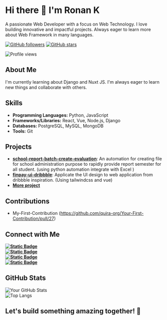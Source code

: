 # Hi there 👋 I'm Ronan K

A passionate Web Developer with a focus on Web Technology. I love building
innovative and impactful projects. Always eager to learn more about Web
Framework in many languages.

[![GitHub followers](https://img.shields.io/github/followers/ronank7z?style=social)](https://github.com/ronank7z?tab=followers)
[![GitHub stars](https://img.shields.io/github/stars/ronank7z?style=social)](https://github.com/ronank7z?tab=stars)

![Profile views](https://komarev.com/ghpvc/?username=ronank7z&style=flat-square&color=blue)

## About Me

I'm currently learning about Django and Nuxt JS. I'm always eager to learn new
things and collaborate with others.

## Skills

- **Programming Languages:** Python, JavaScript
- **Frameworks/Libraries:** React, Vue, Node.js, Django
- **Databases:** PostgreSQL, MySQL, MongoDB
- **Tools:** Git

## Projects

- **[school-report-batch-create-evaluation](https://github.com/ronank7z/school-report-batch-create-evaluation)**:
  An automation for creating file for school administration purpose to rapidly
  provide report semester for all student. (using python automation integrate
  with Excel )
- **[finpay-ui-dribbble](https://github.com/ronank7z/finpay-ui-dribbble)**:
  Applicate the UI design to web application from dribbble inspiration. (Using
  tailwindcss and vue)
- **[More project](https://github.com/ronank7z?tab=repositories)**

## Contributions

- My-First-Contribution
  (https://github.com/quira-org/Your-First-Contribution/pull/27)

## Connect with Me

**[![Static Badge](https://img.shields.io/badge/Portfolio-ronank7z-green?style=for-the-badge&logo=Codeium&logoColor=%23FFFFFF&labelColor=%2309B6A2&color=%23F5F5F5&link=https%3A%2F%2Fbento.me%2Fronank7z)](https://bento.me/ronank7z)**<br />
**[![Static Badge](https://img.shields.io/badge/LinkedIn-%40ronan--kitten-green?style=for-the-badge&logo=LinkedIn&logoColor=%23FFFFFF&labelColor=%230077B5&color=%23F5F5F5&link=https%3A%2F%2Flinkedin.com%2Fin%2Fronan-kitten)](https://linkedin.com/in/ronan-kitten)**<br />
**[![Static Badge](https://img.shields.io/badge/Twitter-ronank7z-black?style=for-the-badge&logo=X&logoColor=%23FFFFFF&labelColor=%23000000&color=%23F5F5F5&link=https%3A%2F%2Fx.com%2Fronank7z)](https://x.com/ronank7z)**<br />
**[![Static Badge](https://img.shields.io/badge/Gmail-ronank.dev%40gmail.com-black?style=for-the-badge&logo=gmail&logoColor=%23FFFFFF&labelColor=%23EA4335&color=%23F5F5F5&link=mailto%3Aronank.dev%40gmail.com)](mailto:ronank.dev@gmail.com)**<br />

## GitHub Stats

![Your GitHub Stats](https://github-readme-stats.vercel.app/api?username=ronank7z&show_icons=true&theme=radical)<br/>
![Top Langs](https://github-readme-stats.vercel.app/api/top-langs/?username=ronank7z&layout=compact&theme=radical)

## Let's build something amazing together! 🚀

